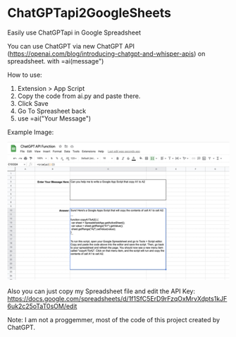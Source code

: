 # ChatGPTapi2GoogleSheets
Easily use ChatGPTapi in Google Spreadsheet

You can use ChatGPT via new ChatGPT API (https://openai.com/blog/introducing-chatgpt-and-whisper-apis) on spreadsheet. with =ai(message")

How to use:

1) Extension > App Script
2) Copy the code from ai.py and paste there. 
3) Click Save
4) Go To Spreasheet back
5) use =ai("Your Message")

Example Image:

![My Image](ScreenShot.jpg)

Also you can just copy my Spreadsheet file and edit the API Key: https://docs.google.com/spreadsheets/d/1f1SfC5ErD9rFzqOxMrvXdpts1kJF6uk2c25oTaT0sOM/edit

Note: I am not a proggemmer, most of the code of this project created by ChatGPT. 
